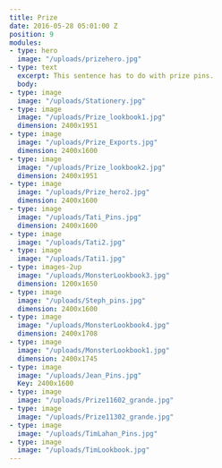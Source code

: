 ```yaml
---
title: Prize
date: 2016-05-28 05:01:00 Z
position: 9
modules:
- type: hero
  image: "/uploads/prizehero.jpg"
- type: text
  excerpt: This sentence has to do with prize pins.
  body: 
- type: image
  image: "/uploads/Stationery.jpg"
- type: image
  image: "/uploads/Prize_lookbook1.jpg"
  dimension: 2400x1951
- type: image
  image: "/uploads/Prize_Exports.jpg"
  dimension: 2400x1600
- type: image
  image: "/uploads/Prize_lookbook2.jpg"
  dimension: 2400x1951
- type: image
  image: "/uploads/Prize_hero2.jpg"
  dimension: 2400x1600
- type: image
  image: "/uploads/Tati_Pins.jpg"
  dimension: 2400x1600
- type: image
  image: "/uploads/Tati2.jpg"
- type: image
  image: "/uploads/Tati1.jpg"
- type: images-2up
  image: "/uploads/MonsterLookbook3.jpg"
  dimension: 1200x1650
- type: image
  image: "/uploads/Steph_pins.jpg"
  dimension: 2400x1600
- type: image
  image: "/uploads/MonsterLookbook4.jpg"
  dimension: 2400x1708
- type: image
  image: "/uploads/MonsterLookbook1.jpg"
  dimension: 2400x1745
- type: image
  image: "/uploads/Jean_Pins.jpg"
  Key: 2400x1600
- type: image
  image: "/uploads/Prize11602_grande.jpg"
- type: image
  image: "/uploads/Prize11302_grande.jpg"
- type: image
  image: "/uploads/TimLahan_Pins.jpg"
- type: image
  image: "/uploads/TimLookbook.jpg"
---
```


